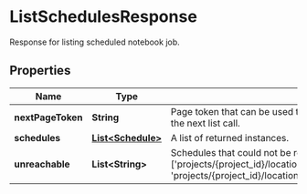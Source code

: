 

# ListSchedulesResponse

Response for listing scheduled notebook job.

## Properties

| Name | Type | Description | Notes |
|------------ | ------------- | ------------- | -------------|
|**nextPageToken** | **String** | Page token that can be used to continue listing from the last result in the next list call. |  [optional] |
|**schedules** | [**List&lt;Schedule&gt;**](Schedule.md) | A list of returned instances. |  [optional] |
|**unreachable** | **List&lt;String&gt;** | Schedules that could not be reached. For example: [&#39;projects/{project_id}/location/{location}/schedules/monthly_digest&#39;, &#39;projects/{project_id}/location/{location}/schedules/weekly_sentiment&#39;] |  [optional] |



